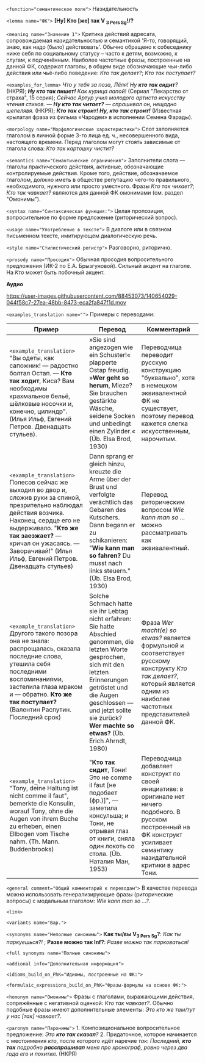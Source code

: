 `<function="семантическое поле">` Назидательность

`<lemma name="ФК">` **[Ну] Кто [же] так V <sub>3 Pers Sg</sub>!/?**

`<meaning name="Значение 1">` Критика действий адресата, сопровождаемая назидательностью и семантикой 'Я-то, говорящий, знаю, как надо (было) действовать'. Обычно обращено к собеседнику ниже себя по социальному статусу – часто к детям, возможно, к слугам, к подчинённым. Наиболее частотные фразы, построенные на данной ФК, содержат глаголы, в общем виде обозначающие чьи-либо действия или чьё-либо поведение: _Кто так делает?_; _Кто так поступает?_  

`<examples_for_lemma>` _Что у тебя за поза, Лёля! Ну **кто так сидит**?_ (НКРЯ); _**Ну кто так пишет!** Как курица лапой!_ (Сериал "Лекарство от страха", 15 серия); _Сейчас Артур учил молодого артиста искусству чтения стихов. ― **Ну кто так читает?** ― спрашивал он, нещадно шепелявя._ (НКРЯ); _**Кто так строит! Ну, кто так строит!**_ (Известная крылатая фраза из фильма «Чародеи» в исполнении Семена Фарады). 

`<morpology name="Морфологические характеристики">` Слот заполняется глаголом в личной форме 3-го лица ед. ч., несовершенного вида, настоящего времени. Перед глаголом могут стоять зависимые от глагола слова: _Кто так картошку чистит?_ 

`<semantics name="Семантические ограничения">` Заполнители слота &mdash; глаголы практического действия, активные, обозначающие контролируемые действия. Кроме того, действие, обозначаемое глаголом, должно иметь в обществе репутацию чего-то правильного, необходимого, нужного или просто уместного. Фразы _Кто так чихает?_; _Кто так чавкает?_ являются для данной ФК омонимами (см. раздел "Омонимы"). 

`<syntax name="Синтаксическая функция:">` Целая пропозиция, вопросительное по форме предложение (риторический вопрос).
  
`<usage name="Употребление в тексте">` В диалоге или в связном письменном тексте, имитирующем диалогическую речь.

`<style name="Стилистический регистр">` Разговорно, риторично.

`<prosody name="Просодия">` Обычная просодия вопросительного предложения (ИК-2 по Е.А. Брызгуновой). Сильный акцент на глаголе. На _Кто_ может быть побочный акцент.

**Аудио**



https://user-images.githubusercontent.com/88453073/140654029-044f58c7-27ea-48bb-8473-eca2fa847f1d.mov



`<examples_translation name="">` Примеры с переводами: 

 Пример | Перевод | Комментарий
--- | --- | ---
`<example_translation>`  "Вы одеты, как сапожник! — радостно болтал Остап. — **Кто так ходит**, Киса? Вам необходимы крахмальное бельё, шёлковые носочки и, конечно, цилиндр".  (Илья Ильф, Евгений Петров. Двенадцать стульев). | »Sie sind angezogen wie ein Schuster!« plapperte Ostap freudig. »**Wer geht so herum**, Mieze? Sie brauchen gestärkte Wäsche, seidene Socken und unbedingt einen Zylinder.« (Üb. Elsa Brod, 1930) | Переводчица переводит русскую конструкцию "буквально", хотя в немецком эквивалентной ФК не существует, поэтому перевод кажется слегка искусственным, нарочитым.
`<example_translation>` Полесов сейчас же выходил во двор и, сложив руки за спиной, презрительно наблюдал действия возчика. Наконец, сердце его не выдерживало. "**Кто же так заезжает?** &mdash; кричал он ужасаясь. &mdash; Заворачивай!" (Илья Ильф, Евгений Петров. Двенадцать стульев) | Dann sprang er gleich hinzu, kreuzte die Arme über der Brust und verfolgte verächtlich das Gebaren des Kutschers. Dann begann er zu schikanieren: "**Wie kann man so fahren?** Du musst nach links steuern." (Üb. Elsa Brod, 1930) |  Перевод риторическим вопросом _Wie kann man so ..._ можно рассматривать как эквивалентный.
`<example_translation>`  Другого такого позора она не знала: распрощалась, сказала последние слова, утешила себя последними воспоминаниями, застелила глаза мраком и ― обратно. **Кто же так поступает?** (Валентин Распутин. Последний срок) | Solche Schmach hatte sie ihr Lebtag nicht erfahren: Sie hatte Abschied genommen, die letzten Worte gesprochen, sich mit den letzten Erinnerungen getröstet und die Augen geschlossen &mdash; und jetzt sollte sie zurück? **Wer machte so etwas?** (Üb. Erich Ahrndt, 1980)  | Фраза _Wer macht(e) so etwas?_ является формульной и соответствует русскому конструкту _Кто так делает?_, который является одним из наиболее частотных представителей данной ФК.
`<example_translation>`   "Tony, deine Haltung ist nicht comme il faut", bemerkte die Konsulin, worauf Tony, ohne die Augen von ihrem Buche zu erheben, einen Ellbogen vom Tische nahm. (Th. Mann. Buddenbrooks) | "**Кто так сидит**, Тони! Это не comme il faut [не подобает (фр.)]", ― заметила консульша; и Тони, не отрывая глаз от книги, сняла один локоть со стола. (Üb. Наталия Ман, 1953) | Переводчица добавляет конструкт по своей инициaтиве: в оригинале нет ничего подобного. В русском построенный на ФК конструкт усиливает семантику назидательной критики в адрес Тони.
  

`<general comment="Общий комментарий к переводам">` В качестве перевода можно использовать генерализирующие фразы (риторические вопросы) с модальным глаголом: _Wie kann man so ...?_. 

`<link>` 

`<variants name="Вар.">` 

`<synonyms name="Неполные синонимы">` **Как ты/вы V<sub>3 Pers Sg</sub>?**: _Как ты паркуешься?!_ ; **Разве можно так Inf?**: _Разве можно так парковаться!_

`<full synonyms name="Полные синонимы">`


`<addional info="Дополнительная информация">`

`<idioms_build_on_PhK="Идиомы, построенные на ФК:">`

`<formulaic_expressions_build_on_PhK="Фразы-формулы на основе ФК:">`
 
`<homonym name="Омонимы">` Фразы с глаголами, выражающими действия, сопряжённые с негативной оценкой: _Кто так чавкает?_. Обычно подобные фразы имеют дополнительные элементы: _Это кто же там/тут у нас [так] чавкает?_. 

`<paronym name="Паронимы">` 1. Композициональное вопросительное предложение: _Это **кто так сказал**?_ 2. Придаточное, которое начинается с местоимения _кто_, после которого идёт наречие _так_: _Последний, **кто так** подробно **расспрашивал** меня про хронограф, ровно через два года его и похитил._ (НКРЯ)
